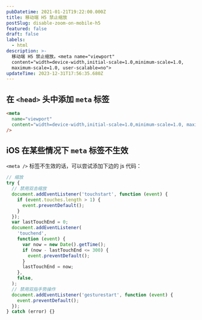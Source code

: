 ```yaml
---
pubDatetime: 2021-01-21T19:22:00.000Z
title: 移动端 H5 禁止缩放
postSlug: disable-zoom-on-mobile-h5
featured: false
draft: false
labels:
  - html
description: >-
  移动端 H5 禁止缩放。<meta name="viewport"
  content="width=device-width,initial-scale=1.0,minimum-scale=1.0,
  maximum-scale=1.0, user-scalable=no">
updateTime: 2023-12-31T17:56:35.680Z
---
```


## 在 `<head>` 头中添加 `meta` 标签

```html
<meta
  name="viewport"
  content="width=device-width,initial-scale=1.0,minimum-scale=1.0, maximum-scale=1.0, user-scalable=no"
/>
```

## iOS 在某些情况下 `meta` 标签不生效

`<meta />` 标签不生效的话，可以尝试添加下边的 js 代码：

```javascript
// 缩放
try {
  // 禁用双击缩放
  document.addEventListener('touchstart', function (event) {
    if (event.touches.length > 1) {
      event.preventDefault();
    }
  });
  var lastTouchEnd = 0;
  document.addEventListener(
    'touchend',
    function (event) {
      var now = new Date().getTime();
      if (now - lastTouchEnd <= 300) {
        event.preventDefault();
      }
      lastTouchEnd = now;
    },
    false,
  );
  // 禁用双指手势操作
  document.addEventListener('gesturestart', function (event) {
    event.preventDefault();
  });
} catch (error) {}
```
